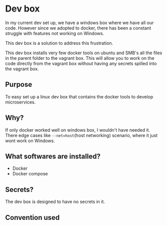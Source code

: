 # Dev box
In my current dev set up, we have a windows box where we have all our code.
However since we adopted to docker, there has been a constant struggle with features not working on Windows.

This dev box is a solution to address this frustration.

This dev box installs very few docker tools on ubuntu and SMB's all the files in the parent folder to the vagrant box.
This will allow you to work on the code directly from the vagrant box without having any secrets spilled into the vagrant box.

## Purpose
To easy set up a linux dev box that contains the docker tools to develop microservices.

## Why?
If only docker worked well on windows box, I wouldn't have needed it. There edge cases like `--net=host`(host networking) scenario, where it just wont work on Windows.

## What softwares are installed?
- Docker
- Docker compose

## Secrets?
The dev box is designed to have no secrets in it.

## Convention used
